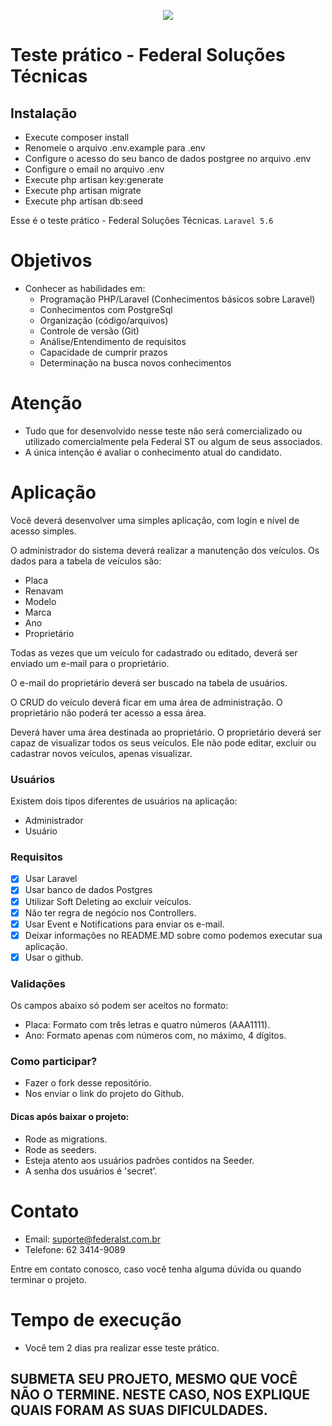 <p align="center"><img src="http://site.federalst.com.br/fsmail.jpg"></p>


# Teste prático - Federal Soluções Técnicas

## Instalação 
* Execute composer install
* Renomeie o arquivo .env.example para .env
* Configure o acesso do seu banco de dados postgree no arquivo .env
* Configure o email no arquivo .env
* Execute php artisan key:generate
* Execute php artisan migrate
* Execute php artisan db:seed

Esse é o teste prático - Federal Soluções Técnicas.
`Laravel 5.6` 
# Objetivos
  - Conhecer as habilidades em:
    - Programação PHP/Laravel (Conhecimentos básicos sobre Laravel)
    - Conhecimentos com PostgreSql
    - Organização (código/arquivos)
    - Controle de versão (Git)
    - Análise/Entendimento de requisitos
    - Capacidade de cumprir prazos
    - Determinação na busca novos conhecimentos

# Atenção
  - Tudo que for desenvolvido nesse teste não será comercializado ou utilizado comercialmente pela Federal ST ou algum de seus associados.
  - A única intenção é avaliar o conhecimento atual do candidato.

# Aplicação
Você deverá desenvolver uma simples aplicação, com login e nível de acesso simples.

O administrador do sistema deverá realizar a manutenção dos veículos. Os dados para a tabela de veículos são:
 - Placa
 - Renavam
 - Modelo
 - Marca
 - Ano
 - Proprietário
 
Todas as vezes que um veículo for cadastrado ou editado, deverá ser enviado um e-mail para o proprietário.

O e-mail do proprietário deverá ser buscado na tabela de usuários.

O CRUD do veículo deverá ficar em uma área de administração. O proprietário não poderá ter acesso a essa área.

Deverá haver uma área destinada ao proprietário. O proprietário deverá ser capaz de visualizar todos os seus veículos. Ele não pode editar, excluir ou cadastrar novos veículos, apenas visualizar.

### Usuários
Existem dois tipos diferentes de usuários na aplicação:
- Administrador
- Usuário

### Requisitos
- [X] Usar Laravel
- [X] Usar banco de dados Postgres
- [X] Utilizar Soft Deleting ao excluir veículos.
- [X] Não ter regra de negócio nos Controllers.
- [X] Usar Event e Notifications para enviar os e-mail.
- [X] Deixar informações no README.MD sobre como podemos executar sua aplicação.
- [X] Usar o github.

### Validações
Os campos abaixo só podem ser aceitos no formato:
- Placa: Formato com três letras e quatro números (AAA1111).
- Ano: Formato apenas com números com, no máximo, 4 dígitos.

### Como participar?
- Fazer o fork desse repositório.
- Nos enviar o link do projeto do Github.

#### Dicas após baixar o projeto:
- Rode as migrations.
- Rode as seeders.
- Esteja atento aos usuários padrões contidos na Seeder.
- A senha dos usuários é 'secret'.

# Contato
- Email: suporte@federalst.com.br
- Telefone: 62 3414-9089

Entre em contato conosco, caso você tenha alguma dúvida ou quando terminar o projeto.

# Tempo de execução
- Você tem 2 dias pra realizar esse teste prático.

## SUBMETA SEU PROJETO, MESMO QUE VOCÊ NÃO O TERMINE. NESTE CASO, NOS EXPLIQUE QUAIS FORAM AS SUAS DIFICULDADES. 



